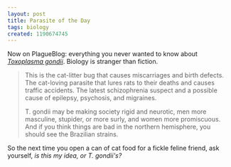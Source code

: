 ```yaml
---
layout: post
title: Parasite of the Day
tags: biology
created: 1190674745
---
```

Now on PlagueBlog:  everything you never wanted to know about [_Toxoplasma gondii_](http://plagueblog.blogspot.com/2007/09/toxoplasmosis-and-you.html).   Biology is stranger than fiction.

> This is the cat-litter bug that causes miscarriages and birth defects. The cat-loving parasite that lures rats to their deaths and causes traffic accidents. The latest schizophrenia suspect and a possible cause of epilepsy, psychosis, and migraines.<!--break-->
>
> T. gondii may be making society rigid and neurotic, men more masculine, stupider, or more surly, and women more promiscuous. And if you think things are bad in the northern hemisphere, you should see the Brazilian strains.

So the next time you open a can of cat food for a fickle feline friend, ask yourself, _is this my idea, or T. gondii's?_
